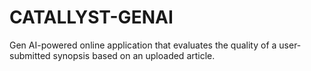 # CATALLYST-GENAI
Gen AI-powered online application that evaluates the quality of a user-submitted synopsis based on an uploaded article.
